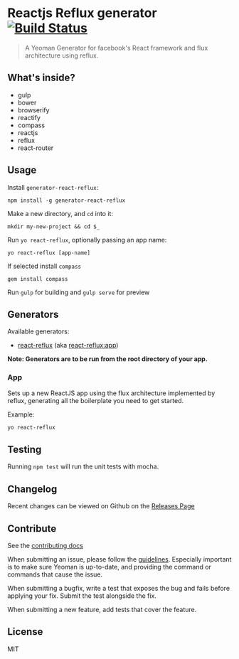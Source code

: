 # Reactjs Reflux generator [![Build Status](https://secure.travis-ci.org/tfaga/generator-react-reflux.png?branch=master)](https://travis-ci.org/tfaga/generator-react-reflux)

> A Yeoman Generator for facebook's React framework and flux architecture using reflux.


## What's inside?

* gulp
* bower
* browserify
* reactify
* compass
* reactjs
* reflux
* react-router

## Usage

Install `generator-react-reflux`:
```
npm install -g generator-react-reflux
```

Make a new directory, and `cd` into it:
```
mkdir my-new-project && cd $_
```

Run `yo react-reflux`, optionally passing an app name:
```
yo react-reflux [app-name]
```

If selected install `compass`
```
gem install compass
```

Run `gulp` for building and `gulp serve` for preview

## Generators

Available generators:

* [react-reflux](#app) (aka [react-reflux:app](#app))

**Note: Generators are to be run from the root directory of your app.**

### App

Sets up a new ReactJS app using the flux architecture implemented by reflux, generating all the boilerplate you need to get started.

Example:
```bash
yo react-reflux
```

## Testing

Running `npm test` will run the unit tests with mocha.

## Changelog

Recent changes can be viewed on Github on the [Releases Page](https://github.com/tfaga/generator-react-reflux/releases)

## Contribute

See the [contributing docs](https://github.com/yeoman/yeoman/blob/master/contributing.md)

When submitting an issue, please follow the [guidelines](https://github.com/yeoman/yeoman/blob/master/contributing.md#issue-submission). Especially important is to make sure Yeoman is up-to-date, and providing the command or commands that cause the issue.

When submitting a bugfix, write a test that exposes the bug and fails before applying your fix. Submit the test alongside the fix.

When submitting a new feature, add tests that cover the feature.

## License

MIT

